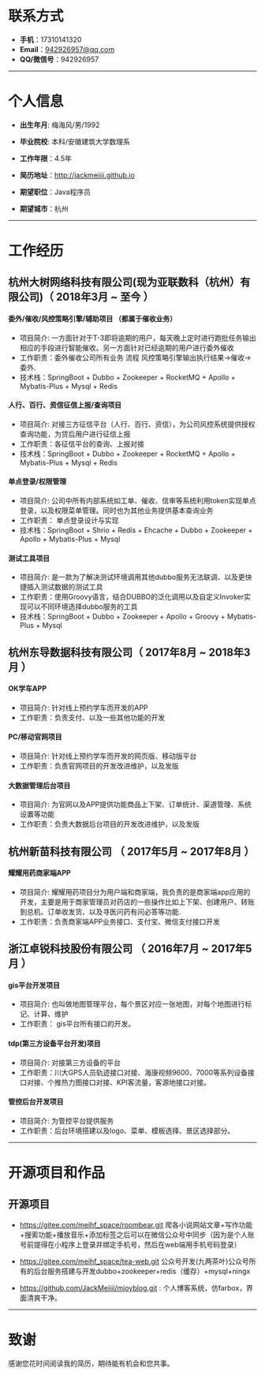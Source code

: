 # 联系方式

- __手机__：17310141320
- __Email__：942926957@qq.com
- __QQ/微信号__：942926957

---

# 个人信息

 - __出生年月__: 梅海风/男/1992
 - __毕业院校__: 本科/安徽建筑大学数理系 
 - __工作年限__：4.5年
 - __简历地址__：http://jackmeiiii.github.io  

 - __期望职位__：Java程序员
 - __期望城市__：杭州

---

# 工作经历

## 杭州大树网络科技有限公司(现为亚联数科（杭州）有限公司)（ 2018年3月 ~ 至今 ）

#### 委外/催收/风控策略引擎/辅助项目 （都属于催收业务）
- 项目简介: 一方面针对于T-3即将逾期的用户，每天晚上定时进行跑批任务输出相应的手段进行智能催收。另一方面针对已经逾期的用户进行委外催收
- 工作职责：委外催收公司所有业务 流程 风控策略引擎输出执行结果->催收->委外. 
- 技术栈：SpringBoot + Dubbo + Zookeeper + RocketMQ + Apollo + Mybatis-Plus + Mysql + Redis

#### 人行、百行、资信征信上报/查询项目
- 项目简介: 对接三方征信平台（人行、百行、资信），为公司风控系统提供授权查询功能，为贷后用户进行征信上报
- 工作职责：各征信平台的查询、上报对接
- 技术栈：SpringBoot + Dubbo +  Zookeeper + RocketMQ + Apollo + Mybatis-Plus + Mysql + Redis

#### 单点登录/权限管理 
- 项目简介: 公司中所有内部系统如工单、催收、信审等系统利用token实现单点登录，以及权限菜单管理。同时也为其他业务提供基本查询业务
- 工作职责： 单点登录设计与实现
- 技术栈：SpringBoot + Shrio + Redis + Ehcache + Dubbo + Zookeeper  + Apollo + Mybatis-Plus + Mysql

#### 测试工具项目
- 项目简介: 是一款为了解决测试环境调用其他dubbo服务无法联调、以及更快捷插入测试数据的测试工具
- 工作职责：使用Groovy语言，结合DUBBO的泛化调用以及自定义Invoker实现可以不同环境选择dubbo服务的工具
- 技术栈：SpringBoot + Dubbo + Zookeeper + Apollo + Groovy + Mybatis-Plus + Mysql

## 杭州东导数据科技有限公司（ 2017年8月 ~ 2018年3月 ）

#### OK学车APP
- 项目简介: 针对线上预约学车而开发的APP
- 工作职责：负责支付、以及一些其他功能的开发

#### PC/移动官网项目
- 项目简介: 针对线上预约学车而开发的网页版、移动版平台
- 工作职责：负责官网项目的开发改进维护，以及发版

#### 大数据管理后台项目 
- 项目简介: 为官网以及APP提供功能商品上下架、订单统计、渠道管理、系统设置等功能
- 工作职责：负责大数据后台项目的开发改进维护，以及发版
 
## 杭州新苗科技有限公司 （ 2017年5月 ~ 2017年8月 ）

#### 耀耀用药商家端APP
- 项目简介: 耀耀用药项目分为用户端和商家端，我负责的是商家端app应用的开发，主要是用于商家管理员对药店的一些操作比如上下架、创建用户、转账到总机、订单收发货、以及寻医问药有问必答等功能.
- 工作职责：负责商家端APP业务接口、支付宝、微信支付接口开发

 
## 浙江卓锐科技股份有限公司 （ 2016年7月 ~ 2017年5月 ）

#### gis平台开发项目 
- 项目简介: 也叫做地图管理平台，每个景区对应一张地图，对每个地图进行标记、计算、维护
- 工作职责： gis平台所有接口的开发。

#### tdp(第三方设备平台开发)项目
- 项目简介: 对接第三方设备的平台
- 工作职责：川大GPS人员轨迹接口对接、海康视频9600、7000等系列设备接口对接、个推热力图接口对接、KPI客流量，客源地接口对接。

#### 管控后台开发项目
- 项目简介: 为管控平台提供服务
- 工作职责：后台环境搭建以及logo、菜单、模板选择、景区选择部分。

---
# 开源项目和作品
## 开源项目
- https://gitee.com/meihf_space/roombear.git
  爬各小说网站文章+写作功能+搜索功能+播放音乐+添加标签之后可以在微信公众号中同步（因为是个人账号前提得在小程序上登录并绑定手机号，然后在web端用手机号码登录）
- https://gitee.com/meihf_space/tea-web.git
  公众号开发(九两茶叶)公众号所有的后台服务搭建与开发dubbo+zookeeper+redis（缓存）+mysql+ningx

- https://github.com/JackMeiiii/mjoyblog.git : 个人博客系统，仿farbox，界面清爽干净。

---

# 致谢
感谢您花时间阅读我的简历，期待能有机会和您共事。
